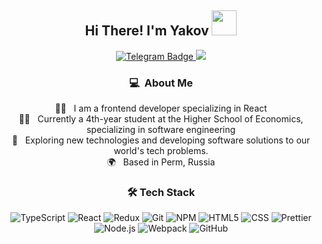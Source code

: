 <h2 align="center">
    Hi There! I'm Yakov 
     <img src="https://media.giphy.com/media/hvRJCLFzcasrR4ia7z/giphy.gif" width="40px"/>
</h2>
<div id="badges" align="center">
  <a href="https://t.me/kawa_yaoorl">
    <img src="https://img.shields.io/badge/Telegram-blue?style=for-the-badge&logo=telegram&logoColor=white" alt="Telegram Badge"/>
  </a>
  <a href="mailto:orlovaska599@gmail.com">
    <img src="https://img.shields.io/badge/Gmail-333333?style=for-the-badge&logo=gmail&logoColor=red" />
  </a>
</div>

<div id="views" align="center">
<img src="https://komarev.com/ghpvc/?username=orlysha&style=flat-square&color=blue" alt=""/>
</div>

<div align="center">
  <h3>💻 &nbsp;About Me</h3>
  <p>
     👨‍💻 &nbsp; I am a frontend developer specializing in React <br>
     👨‍🎓 &nbsp; Currently a 4th-year student at the Higher School of Economics, specializing in software engineering <br>
     🤔 &nbsp; Exploring new technologies and developing software solutions to our world's tech problems. <br>
     🌍 &nbsp; Based in Perm, Russia
  </p>
</div>

<div align="center">
  <h3>🛠️ Tech Stack</h3>
  <p>
    <img alt="TypeScript" src="https://img.shields.io/badge/-TypeScript-007ACC?style=flat-square&logo=typescript&logoColor=white" />
    <img alt="React" src="https://img.shields.io/badge/-React-45b8d8?style=flat-square&logo=react&logoColor=white" />
    <img alt="Redux" src="https://img.shields.io/badge/-Redux-764ABC?style=flat-square&logo=redux&logoColor=white" />
    <img alt="Git" src="https://img.shields.io/badge/-Git-F05032?style=flat-square&logo=git&logoColor=white" />
    <img alt="NPM" src="https://img.shields.io/badge/-NPM-CB3837?style=flat-square&logo=npm&logoColor=white" />
    <img alt="HTML5" src="https://img.shields.io/badge/-HTML5-E34F26?style=flat-square&logo=html5&logoColor=white" />
    <img alt="CSS" src="https://img.shields.io/badge/-CSS-30ace0?style=flat-square&logo=CSS3&logoColor=white" />
    <img alt="Prettier" src="https://img.shields.io/badge/-Prettier-F7B93E?style=flat-square&logo=prettier&logoColor=white" />
    <img alt="Node.js" src="https://img.shields.io/badge/-Node.js-43853d?style=flat-square&logo=Node.js&logoColor=white" />
    <img alt="Webpack" src="https://img.shields.io/badge/-Webpack-8DD6F9?style=flat-square&logo=webpack&logoColor=white" />
    <img alt="GitHub" src="https://img.shields.io/badge/-GitHub-181717?style=flat-square&logo=github&logoColor=white" />
  </p>
</div>
